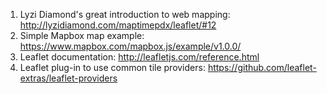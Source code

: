 1. Lyzi Diamond's great introduction to web mapping: http://lyzidiamond.com/maptimepdx/leaflet/#12
2. Simple Mapbox map example: https://www.mapbox.com/mapbox.js/example/v1.0.0/
3. Leaflet documentation: http://leafletjs.com/reference.html
4. Leaflet plug-in to use common tile providers: https://github.com/leaflet-extras/leaflet-providers
